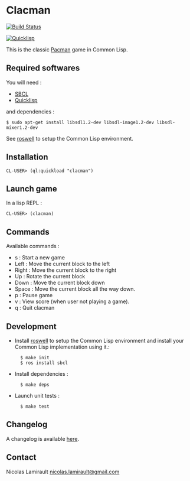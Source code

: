 Clacman
=======

[![Build Status](http://img.shields.io/travis/nlamirault/clacman.svg)](https://travis-ci.org/nlamirault/clacman)

[![Quicklisp](http://quickdocs.org/badge/clacman.svg)](http://quickdocs.org/clacman/)

This is the classic [Pacman](http://en.wikipedia.org/wiki/Pacman) game in Common Lisp.

## Required softwares

You will need :

* [SBCL][]
* [Quicklisp][]

and dependencies :

    $ sudo apt-get install libsdl1.2-dev libsdl-image1.2-dev libsdl-mixer1.2-dev

See [roswell][] to setup the Common Lisp environment.

## Installation

    CL-USER> (ql:quickload "clacman")

## Launch game

In a lisp REPL :

    CL-USER> (clacman)


## Commands

Available commands :

* s : Start a new game
* Left : Move the current block to the left
* Right : Move the current block to the right
* Up : Rotate the current block
* Down : Move the current block down
* Space : Move the current block all the way down.
* p : Pause game
* v : View score (when user not playing a game).
* q : Quit clacman


## Development

* Install [roswell][] to setup the Common Lisp environment and install your Common Lisp implementation using it.:

        $ make init
        $ ros install sbcl

* Install dependencies :

        $ make deps

* Launch unit tests :

        $ make test


## Changelog

A changelog is available [here](ChangeLog.md).


## Contact

Nicolas Lamirault <nicolas.lamirault@gmail.com>



[sbcl]: http://www.sbcl.org
[quicklisp]: http://www.quicklisp.org
[roswell]: https://github.com/snmsts/roswell

